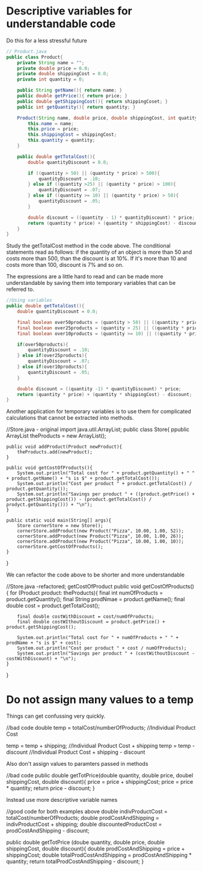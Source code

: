 # Descriptive variables for understandable code
Do this for a less stressful future

~~~Java
// Product.java
public class Product{
    private String name = "";
    private double price = 0.0;
    private double shippingCost = 0.0;
    private int quantity = 0;

    public String getName(){ return name; }
    public double getPrice(){ return price; }
    public double getShippingCost(){ return shippingCoset; }
    public int getQuantity(){ return quantity; }

    Product(String name, double price, double shippingCost, int quatity){
        this.name = name;
        this.price = price;
        this.shippingCost = shippingCost;
        this.quantity = quantity;
    }

    public double getTotalCost(){
        double quantityDiscount = 0.0;

        if ((quantity > 50) || (quantity * price) > 500){
            quantityDiscount = .10;
        } else if ((quantity >25) || (quantity * price) > 100){
            quantityDiscount = .07;
        } else if ((quantity >= 10) || (quantity * price) > 50){
            quantityDiscount = .05;
        }

        double discount = ((quantity - 1) * quantityDiscount) * price;
        return (quantity * price) + (quantity * shippingCost) - discount;
    }
}
~~~
Study the getTotalCost method in the code above. The conditional statements read as follows: if the quantity of an object is more than 50 and costs more than 500, than the discount is at 10%. If it's more than 10 and costs more than 100, discount is 7% and so on. 

The expressions are a little hard to read and can be made more understandable by saving them into temporary variables that can be referred to.
~~~Java
//Using variables 
public double getTotalCost(){
    double quantityDiscount = 0.0;

    final boolean over50products = (quantity > 50) || ((quantity * price) > 500);
    final boolean over25products = (quantity > 25) || ((quantity * price) > 100);
    final boolean over10products = (quantity >= 10) || ((quantity * price) >50);

    if(over50products){
        quantityDiscount = .10;
    } else if(over25products){
        quantityDiscount = .07;
    } else if(over10products){
        quantityDiscount = .05;
    }

    double discount = ((quantity -1) * quantityDiscount) * price;
    return (quantity * price) + (quantity * shippingCost) - discount;
}
~~~
Another application for temporary variables is to use them for complicated calculations that cannot be extracted into methods.

//Store.java - original
import java.util.ArrayList;
public class Store{
    ppublic ArrayList<Product> theProducts = new ArrayList<Product>();

    public void addProduct(Product newProduct){
        theProducts.add(newProduct);
    }

    public void getCostOfProducts(){
        System.out.println("Total cost for " + product.getQuantity() + " " + product.getName() + "s is $" + product.getTotalCost());
        System.out.println("Cost per product " + product.getTotalCost() / product.getQuantity());
        System.out.println("Savings per product " + ((product.getPrice() + product.getShippingCost()) - (product.getTotalCost() / prodyct.getQuantity())) + "\n");
    }

    public static void main(String[] args){
        Store cornerStore = new Store();
        cornerStore.addProduct(new Product("Pizza", 10.00, 1.00, 52));
        cornerStore.addProduct(new Product("Pizza", 10.00, 1.00, 26));
        cornerStore.addProduct(new Product("Pizza", 10.00, 1.00, 10));
        cornerStore.getCostOfProducts();
    }
}

We can refactor the code above to be shorter and more understandable

//Store.java -refactored; getCostOfProduct
public void getCostOfProducts(){
    for (Product product: theProducts){
        final int numOfProducts = product.getQuantity();
        final String prodNmae = product.getName();
        final double cost = product.getTotalCost();

        final double costWithDiscount = cost/numOfProducts;
        final double costWIthoutDiscount = product.getPrice() + product.getShippingCost();

        System.out.println("Total cost for " + numOfProducts + " " + prodName + "s is $" + cost);
        System.out.println("Cost per product " + cost / numOfProducts);
        System.out.println("Savings per product " + (costWithoutDiscount - costWithDiscount) + "\n");
    }
}

# Do not assign many values to a temp

Things can get confussing very quickly. 

//bad code 
double temp = totalCost/numberOfProducts; //Individual Product Cost

temp = temp + shipping; //Individual Product Cost + shipping
temp = temp - discount //Individual Product Cost + shipping - discount

Also don't assign values to paramters passed in methods

//bad code
public double getTotPrice(double quantity, double price, doubel shippingCost, double discount){
    price = price + shippingCost;
    price = price * quantity;
    return price - discount;
}

Instead use more descriptive variable names

//good code for both examples above
double indivProductCost = totalCost/numberOfProducts;
double prodCostAndShipping = indivProductCost + shipping;
double discountedProductCost = prodCostAndShipping - discount;

public double getTotPrice (doube quantity, double price, double shippingCost, double discount){
    double prodCostAndShipping = price + shippingCost;
    double totalProdCostAndShipping = prodCostAndShipping * quantity;
    return totalProdCostAndShipping - discount;
}
